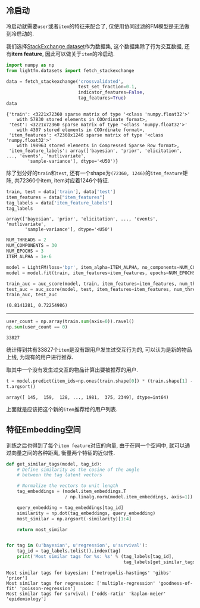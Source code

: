 ## 冷启动

冷启动就需要`user`或者`item`的特征来配合了, 仅使用协同过滤的FM模型是无法做到冷启动的.

我们选择[StackExchange dataset](https://archive.org/details/stackexchange)作为数据集, 这个数据集除了行为交互数据, 还有**item feature**, 因此可以做关于`item`的冷启动.

```python
import numpy as np
from lightfm.datasets import fetch_stackexchange

data = fetch_stackexchange('crossvalidated',
                           test_set_fraction=0.1,
                           indicator_features=False,
                           tag_features=True)
data
```

```
{'train': <3221x72360 sparse matrix of type '<class 'numpy.float32'>'
 	with 57830 stored elements in COOrdinate format>,
 'test': <3221x72360 sparse matrix of type '<class 'numpy.float32'>'
 	with 4307 stored elements in COOrdinate format>,
 'item_features': <72360x1246 sparse matrix of type '<class 'numpy.float32'>'
 	with 198963 stored elements in Compressed Sparse Row format>,
 'item_feature_labels': array(['bayesian', 'prior', 'elicitation', ..., 'events', 'mutlivariate',
        'sample-variance'], dtype='<U50')}
```

除了划分好的`train`和`test`, 还有一个shape为`(72360, 1246)`的`item_feature`矩阵, 共72360个item, item对应着1246个特征.

```python
train, test = data['train'], data['test']
item_features = data["item_features"]
tag_labels = data['item_feature_labels']
tag_labels
```

```
array(['bayesian', 'prior', 'elicitation', ..., 'events', 'mutlivariate',
       'sample-variance'], dtype='<U50')
```

```python
NUM_THREADS = 2
NUM_COMPONENTS = 30
NUM_EPOCHS = 3
ITEM_ALPHA = 1e-6

model = LightFM(loss='bpr', item_alpha=ITEM_ALPHA, no_components=NUM_COMPONENTS)
model = model.fit(train, item_features=item_features, epochs=NUM_EPOCHS, num_threads=NUM_THREADS)

train_auc = auc_score(model, train, item_features=item_features, num_threads=NUM_THREADS).mean()
test_auc = auc_score(model, test, item_features=item_features, num_threads=NUM_THREADS).mean()
train_auc, test_auc
```

```
(0.8141281, 0.72254986)
```

---

```python
user_count = np.array(train.sum(axis=0)).ravel()
np.sum(user_count == 0)
```

```
33827
```

统计得到共有33827个`item`是没有跟用户发生过交互行为的, 可以认为是新的物品上线, 为现有的用户进行推荐.

取其中一个没有发生过交互的物品计算出要被推荐的用户.

```python
t = model.predict(item_ids=np.ones(train.shape[0]) * (train.shape[1] - 1), user_ids=np.arange(train.shape[0]), item_features=item_features)
t.argsort()
```

```
array([ 145,  159,  128, ..., 1981,  375, 2349], dtype=int64)
```

上面就是应该把这个新的`item`推荐给的用户列表.

## 特征Embedding空间

训练之后也得到了每个`item feature`对应的向量, 由于在同一个空间中, 就可以通过向量之间的各种距离, 衡量两个特征的近似性.

```python
def get_similar_tags(model, tag_id):
    # Define similarity as the cosine of the angle
    # between the tag latent vectors

    # Normalize the vectors to unit length
    tag_embeddings = (model.item_embeddings.T
                      / np.linalg.norm(model.item_embeddings, axis=1)).T

    query_embedding = tag_embeddings[tag_id]
    similarity = np.dot(tag_embeddings, query_embedding)
    most_similar = np.argsort(-similarity)[1:4]

    return most_similar


for tag in (u'bayesian', u'regression', u'survival'):
    tag_id = tag_labels.tolist().index(tag)
    print('Most similar tags for %s: %s' % (tag_labels[tag_id],
                                            tag_labels[get_similar_tags(model, tag_id)]))
```

```
Most similar tags for bayesian: ['metropolis-hastings' 'gibbs' 'prior']
Most similar tags for regression: ['multiple-regression' 'goodness-of-fit' 'poisson-regression']
Most similar tags for survival: ['odds-ratio' 'kaplan-meier' 'epidemiology']
```
